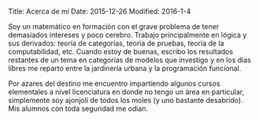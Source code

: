 Title: Acerca de mí
Date: 2015-12-26
Modified: 2016-1-4

Soy un matemático en formación con el grave problema de tener demasiados intereses y poco
cerebro. Trabajo principalmente en lógica y sus derivados: teoría de categorías, 
teoría de pruebas, teoría de la computabilidad, etc. Cuando estoy de buenas, escribo 
los resultados restantes de un tema en categorías de modelos que investigo y en
los días libres me reparto entre la jardinería urbana y la programación funcional.

Por azares del destino me encuentro impartiendo algunos cursos elementales a nivel 
licenciatura en donde no tengo un área en particular, simplemente soy ajonjolí de todos 
los moles (y uno bastante desabrido). Mis alumnos con toda seguridad me odian.
